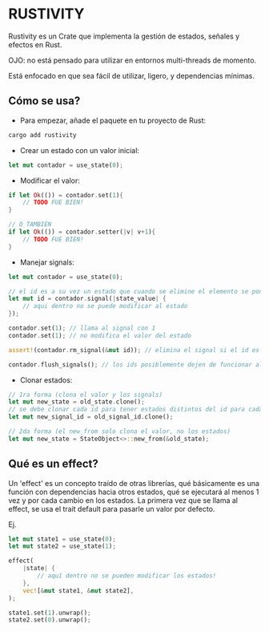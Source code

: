 # RUSTIVITY

Rustivity es un Crate que implementa la gestión de estados, señales y efectos en Rust.

OJO: no está pensado para utilizar en entornos multi-threads de momento.

Está enfocado en que sea fácil de utilizar, ligero, y dependencias mínimas.

## Cómo se usa?

- Para empezar, añade el paquete en tu proyecto de Rust:
```sh
cargo add rustivity
```

- Crear un estado con un valor inicial:
```rs
let mut contador = use_state(0);
```

- Modificar el valor:
```rs
if let Ok(()) = contador.set(1){
    // TODO FUE BIEN!
}

// O TAMBIÉN
if let Ok(()) = contador.setter(|v| v+1){
    // TODO FUE BIEN!
}
```

- Manejar signals:
```rs
let mut contador = use_state(0);

// el id es a su vez un estado que cuando se elimine el elemento se pondrá en -1
let mut id = contador.signal(|state_value| {
    // aqui dentro no se puede modificar al estado
});

contador.set(1); // llama al signal con 1
contador.set(1); // no modifica el valor del estado

assert!(contador.rm_signal(&mut id)); // elimina el signal si el id es valido (sin dañar otros signals)

contador.flush_signals(); // los ids posiblemente dejen de funcionar algunos si eliminaste alguno antes
```

- Clonar estados:
```rs
// 1ra forma (clona el valor y los signals)
let mut new_state = old_state.clone();
// se debe clonar cada id para tener estados distintos del id para cada estado con esda signal
let mut new_signal_id = old_signal_id.clone();

// 2da forma (el new_from solo clona el valor, no los estados)
let mut new_state = StateObject<>::new_from(&old_state);
```

## Qué es un effect?

Un 'effect' es un concepto traído de otras librerías, qué básicamente es una función con dependencias hacia otros estados, qué se ejecutará al menos 1 vez y por cada cambio en los estados. La primera vez que se llama al effect, se usa el trait default para pasarle un valor por defecto.

Ej.
```rs
let mut state1 = use_state(0);
let mut state2 = use_state(1);

effect(
    |state| {
        // aquí dentro no se pueden modificar los estados!
    },
    vec![&mut state1, &mut state2],
);

state1.set(1).unwrap();
state2.set(0).unwrap();
```